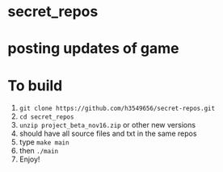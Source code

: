 # secret_repos
# posting updates of game
# To build
1. `git clone https://github.com/h3549656/secret-repos.git`
2. `cd secret_repos`
3. `unzip project_beta_nov16.zip` or other new versions
4. should have all source files and txt in the same repos
5. type `make main`
6. then `./main`
7. Enjoy!

